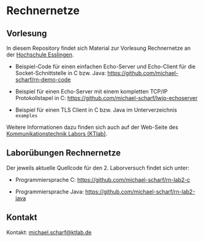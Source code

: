 # Rechnernetze

## Vorlesung

In diesem Repository findet sich Material zur Vorlesung Rechnernetze an der [Hochschule Esslingen](https://www.hs-esslingen.de).

* Beispiel-Code für einen einfachen Echo-Server und Echo-Client für die Socket-Schnittstelle in C bzw. Java: https://github.com/michael-scharf/rn-demo-code

* Beispiel für einen Echo-Server mit einem kompletten TCP/IP Protokollstapel in C: https://github.com/michael-scharf/lwip-echoserver

* Beispiel für einen TLS Client in C bzw. Java im Unterverzeichnis `examples` 

Weitere Informationen dazu finden sich auch auf der Web-Seite des [Kommunikationstechnik Labors (KTlab)](https://www.ktlab.de).

## Laborübungen Rechnernetze

Der jeweils aktuelle Quellcode für den 2. Laborversuch findet sich unter:

* Programmiersprache C: https://github.com/michael-scharf/rn-lab2-c

* Programmiersprache Java: https://github.com/michael-scharf/rn-lab2-java

## Kontakt

Kontakt: michael.scharf@ktlab.de
